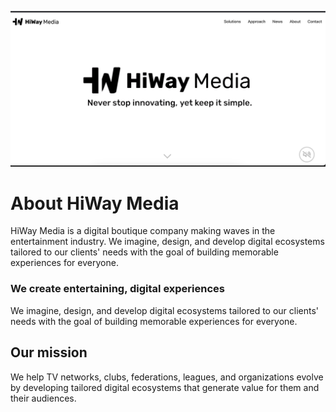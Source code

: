 ![Logo](https://github.com/HiWay-Media/.github/blob/main/profile/.images/hwm.png)

# About HiWay Media

HiWay Media is a digital boutique company making waves in the entertainment industry. We imagine, design, and develop digital ecosystems tailored to our clients' needs with the goal of building memorable experiences for everyone.

### We create entertaining, digital experiences
We imagine, design, and develop digital ecosystems tailored to our clients' needs with the goal of building memorable experiences for everyone.

## Our mission
We help TV networks, clubs, federations, leagues, and organizations evolve by developing tailored digital ecosystems that generate value for them and their audiences.
